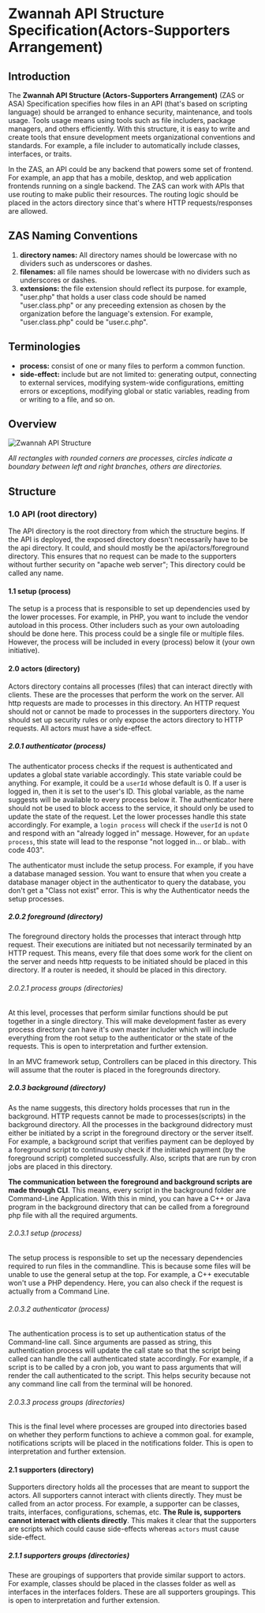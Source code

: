 # Zwannah API Structure Specification(Actors-Supporters Arrangement)

## Introduction
The **Zwannah API Structure (Actors-Supporters Arrangement)** (ZAS or ASA) Specification specifies how files in an API (that's based on scripting language) should be arranged to enhance security, maintenance, and tools usage. Tools usage means using tools such as file includers, package managers, and others efficiently. With this structure, it is easy to write and create tools that ensure development meets organizational conventions and standards. For example, a file includer to automatically include classes, interfaces, or traits.   

In the ZAS, an API could be any backend that powers some set of frontend. For example, an app that has a mobile, desktop, and web application frontends running on a single backend. The ZAS can work with APIs that use routing to make public their resources. The routing logic should be placed in the actors directory since that's where HTTP requests/responses are allowed.

## ZAS Naming Conventions
1. **directory names:** All directory names should be lowercase with no dividers such as underscores or dashes.
2. **filenames:** all file names should be lowercase with no dividers such as underscores or dashes.
3. **extensions:** the file extension should reflect its purpose. for example, "user.php" that holds a user class code should be named "user.class.php" or any preceeding extension as chosen by the organization before the language's extension. For example, "user.class.php" could be "user.c.php".

## Terminologies
- **process:** consist of one or many files to perform a common function.
- **side-effect:** include but are not limited to: generating output, connecting to external services, modifying system-wide configurations, emitting errors or exceptions, modifying global or static variables, reading from or writing to a file, and so on.

## Overview
![Zwannah API Structure](https://user-images.githubusercontent.com/56189552/154704650-4edfda60-4ada-41a1-889d-24b5cb4db515.png)

*All rectangles with rounded corners are processes, circles indicate a boundary between left and right branches, others are directories.*

## Structure
### 1.0 API (root directory)
The API directory is the root directory from which the structure begins. If the API is deployed, the exposed directory doesn't necessarily have to be the api directory. It could, and should mostly be the api/actors/foreground directory. This ensures that no request can be made to the supporters without further security on "apache web server"; This directory could be called any name.

#### 1.1 setup (process)
The setup is a process that is responsible to set up dependencies used by the lower processes. For example, in PHP, you want to include the vendor autoload in this process. Other includers such as your own autoloading should be done here. This process could be a single file or multiple files. However, the process will be included in every (process) below it (your own initiative).

#### 2.0 actors (directory)
Actors directory contains all processes (files) that can interact directly with clients. These are the processes that perform the work on the server. All http requests are made to processes in this directory. An HTTP request should not or cannot be made to processes in the supporters directory. You should set up security rules or only expose the actors directory to HTTP requests. All actors must have a side-effect.

##### 2.0.1 authenticator (process)
The authenticator process checks if the request is authenticated and updates a global state variable accordingly. This state variable could be anything. For example, it could be a `userId` whose default is 0. If a user is logged in, then it is set to the user's ID. This global variable, as the name suggests will be available to every process below it. The authenticator here should not be used to block access to the service, it should only be used to update the state of the request. Let the lower processes handle this state accordingly.
For example, a `login process` will check if the `userId` is not 0 and respond with an "already logged in" message. However, for an `update process`, this state will lead to the response "not logged in... or blab.. with code 403".  

The authenticator must include the setup process. For example, if you have a database managed session. You want to ensure that when you create a database manager object in the authenticator to query the database, you don't get a "Class not exist" error. This is why the Authenticator needs the setup processes.

##### 2.0.2 foreground (directory)
The foreground directory holds the processes that interact through http request. Their executions are initiated but not necessarily terminated by an HTTP request. This means, every file that does some work for the client on the server and needs http requests to be initiated should be placed in this directory. If a router is needed, it should be placed in this directory. 

###### 2.0.2.1 process groups (directories)
At this level, processes that perform similar functions should be put together in a single directory. This will make development faster as every process directory can have it's own master includer which will include everything from the root setup to the authenticator or the state of the requests. This is open to interpretation and further extension.  

In an MVC framework setup, Controllers can be placed in this directory. This will assume that the router is placed in the foregrounds directory.

##### 2.0.3 background (directory)
As the name suggests, this directory holds processes that run in the background. HTTP requests cannot be made to processes(scripts) in the background directory. All the processes in the background didrectory must either be initiated by a script in the foreground directory or the server itself. For example, a background script that verifies payment can be deployed by a foreground script to continuously check if the initiated payment (by the foreground script) completed successfully. Also, scripts that are run by cron jobs are placed in this directory.  
  
**The communication between the foreground and background scripts are made through CLI**. This means, every script in the background folder are Command-Line Application. With this in mind, you can have a C++ or Java program in the background directory that can be called from a foreground php file with all the required arguments.


###### 2.0.3.1 setup (process)
The setup process is responsible to set up the necessary dependencies required to run files in the commandline. This is because some files will be unable to use the general setup at the top. For example, a C++ executable won't use a PHP dependency. Here, you can also check if the request is actually from a Command Line.

###### 2.0.3.2 authenticator (process)
The authentication process is to set up authentication status of the Command-line call. Since arguments are passed as string, this authentication process will update the call state so that the script being called can handle the call authenticated state accordingly. For example, if a script is to be called by a cron job, you want to pass arguments that will render the call authenticated to the script. This helps security because not any command line call from the terminal will be honored.

###### 2.0.3.3 process groups (directories)
This is the final level where processes are grouped into directories based on whether they perform functions to achieve a common goal. for example, notifications scripts will be placed in the notifications folder. This is open to interpretation and further extension.

#### 2.1 supporters (directory)
Supporters directory holds all the processes that are meant to support the actors. All supporters cannot interact with clients directly. They must be called from an actor process. For example, a supporter can be classes, traits, interfaces, configurations, schemas, etc. **The Rule is, supporters cannot interact with clients directly**. This makes it clear that the supporters are scripts which could cause side-effects whereas `actors` must cause side-effect.

##### 2.1.1 supporters groups (directories)
These are groupings of supporters that provide similar support to actors. For example, classes should be placed in the classes folder as well as interfaces in the interfaces folders. These are all supporters groupings. This is open to interpretation and further extension.



